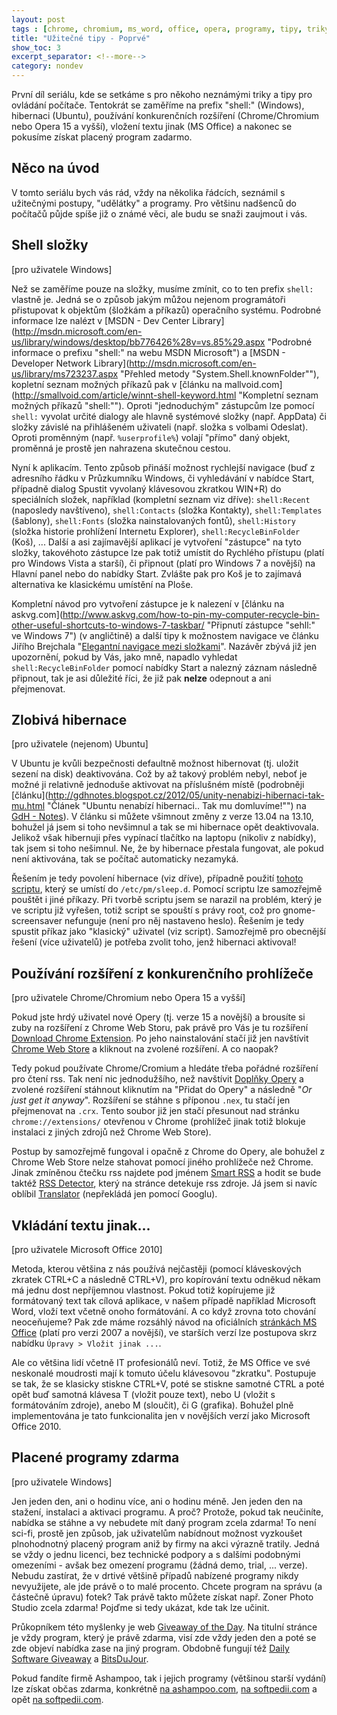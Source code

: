 ```yaml
---
layout: post
tags : [chrome, chromium, ms_word, office, opera, programy, tipy, triky, ubuntu, windows]
title: "Užitečné tipy - Poprvé"
show_toc: 3
excerpt_separator: <!--more-->
category: nondev
---
```


První díl seriálu, kde se setkáme s pro někoho neznámými triky a tipy pro ovládání počítače. Tentokrát se zaměříme na prefix "shell:" (Windows), hibernaci (Ubuntu), používání konkurenčních rozšíření (Chrome/Chromium nebo Opera 15 a vyšší), vložení textu jinak (MS Office) a nakonec se pokusíme získat placený program zadarmo.

<!--more-->

## Něco na úvod

V tomto seriálu bych vás rád, vždy na několika řádcích, seznámil s užitečnými postupy, "udělátky" a programy. Pro většinu nadšenců do počítačů půjde spíše již o známé věci, ale budu se snaži zaujmout i vás.

## Shell složky

[pro uživatele Windows]

Než se zaměříme pouze na složky, musíme zmínit, co to ten prefix `shell:` vlastně je. Jedná se o způsob jakým můžou nejenom programátoři přistupovat k objektům (šložkám a příkazů) operačního systému. Podrobné informace lze nalézt v [MSDN - Dev Center Library](http://msdn.microsoft.com/en-us/library/windows/desktop/bb776426%28v=vs.85%29.aspx "Podrobné informace o prefixu "shell:" na webu MSDN Microsoft") a [MSDN - <span>Developer Network </span>Library](http://msdn.microsoft.com/en-us/library/ms723237.aspx "Přehled metody "System.Shell.knownFolder""), kopletní seznam možných příkazů pak v [článku na mallvoid.com](http://smallvoid.com/article/winnt-shell-keyword.html "Kompletní seznam možných příkazů "shell:""). Oproti "jednoduchým" zástupcům lze pomocí `shell:` vyvolat určité dialogy ale hlavně systémové složky (např. AppData) či složky závislé na přihlášeném uživateli (např. složka s volbami Odeslat). Oproti proměnným (např. `%userprofile%`) volají "přímo" daný objekt, proměnná je prostě jen nahrazena skutečnou cestou.

Nyní k aplikacím. Tento způsob přináší možnost rychlejší navigace (buď z adresního řádku v Průzkumníku Windows, či vyhledávání v nabídce Start, případně dialog Spustit vyvolaný klávesovou zkratkou WIN+R) do speciálních složek, například (kompletní seznam viz dříve): `shell:Recent` (naposledy navštíveno), `shell:Contacts` (složka Kontakty), `shell:Templates` (šablony), `shell:Fonts` (složka nainstalovaných fontů), `shell:History` (složka historie prohlížení Internetu Explorer), `shell:RecycleBinFolder` (Koš), ... Další a asi zajímavější aplikací je vytvoření "zástupce" na tyto složky, takovéhoto zástupce lze pak totiž umístit do Rychlého přístupu (platí pro Windows Vista a starší), či připnout (platí pro Windows 7 a novější) na Hlavní panel nebo do nabídky Start. Zvlášte pak pro Koš je to zajímavá alternativa ke klasickému umístění na Ploše.

Kompletní návod pro vytvoření zástupce je k nalezení v [článku na askvg.com](http://www.askvg.com/how-to-pin-my-computer-recycle-bin-other-useful-shortcuts-to-windows-7-taskbar/ "Připnutí zástupce "sehll:" ve Windows 7") (v angličtině) a další tipy k možnostem navigace ve článku Jiřího Brejchala "[Elegantní navigace mezi složkami](http://www.jiribrejcha.net/2009/09/elegantni-navigace-mezi-slozkami/)". Nazávěr zbývá již jen upozornění, pokud by Vás, jako mně, napadlo vyhledat `shell:RecycleBinFolder` pomocí nabídky Start a nalezný záznam následně připnout, tak je asi důležité říci, že již pak **nelze** odepnout a ani přejmenovat.

## Zlobivá hibernace

[pro uživatele (nejenom) Ubuntu]

V Ubuntu je kvůli bezpečnosti defaultně možnost hibernovat (tj. uložit sezení na disk) deaktivována. Což by až takový problém nebyl, neboť je možné ji relativně jednoduše aktivovat na příslušném místě (podrobněji [článku](http://gdhnotes.blogspot.cz/2012/05/unity-nenabizi-hibernaci-tak-mu.html "Článek "Ubuntu nenabízí hibernaci.. Tak mu domluvíme!"") na [GdH - Notes](/archive/2014-03-25/gdh-notes "blog převážně o linuxovém desktopu")). V článku si můžete všimnout změny z verze 13.04 na 13.10, bohužel já jsem si toho nevšimnul a tak se mi hibernace opět deaktivovala. Jelikož však hibernuji přes vypínací tlačítko na laptopu (nikoliv z nabídky), tak jsem si toho nešimnul. Ne, že by hibernace přestala fungovat, ale pokud není aktivována, tak se počítač automaticky nezamyká.

Řešením je tedy povolení hibernace (viz dříve), případně použití [tohoto scriptu](/images/2013-12/screenlock.sh.tar.gz "Script pro uzamykání počítače po hibernaci [Ubuntu]"), který se umístí do `/etc/pm/sleep.d`. Pomocí scriptu lze samozřejmě pouštět i jiné příkazy. Při tvorbě scriptu jsem se narazil na problém, který je ve scriptu již vyřešen, totiž script se spouští s právy root, což pro gnome-screensaver nefunguje (není pro něj nastaveno heslo). Řešením je tedy spustit příkaz jako "klasický" uživatel (viz script). Samozřejmě pro obecnější řešení (více uživatelů) je potřeba zvolit toho, jenž hibernaci aktivoval!

## Používání rozšíření z konkurenčního prohlížeče

[pro uživatele Chrome/Chromium nebo Opera 15 a vyšší]

Pokud jste hrdý uživatel nové Opery (tj. verze 15 a novější) a brousíte si zuby na rozšíření z Chrome Web Storu, pak právě pro Vás je tu rozšíření [Download Chrome Extension](https://addons.opera.com/cs/extensions/details/download-chrome-extension-9/?display=en "odkaz na rozšíření Download Chrome Extension"). Po jeho nainstalování stačí již jen navštívit [Chrome Web Store](https://chrome.google.com/webstore/category/extensions "stránka s rozšířeními pro Google Chrome/Cromium") a kliknout na zvolené rozšíření. A co naopak?

Tedy pokud používate Chrome/Cromium a hledáte třeba pořádné rozšíření pro čtení rss. Tak není nic jednodužšího, než navštívit [<span>Doplňky</span> Opery](https://addons.opera.com/cs/) a zvolené rozšíření stáhnout kliknutím na "Přidat do Opery" a následně "_Or just get it anyway_". Rozšíření se stáhne s příponou `.nex`, tu stačí jen přejmenovat na `.crx`. Tento soubor již jen stačí přesunout nad stránku `chrome://extensions/` otevřenou v Chrome (prohlížeč jinak totiž blokuje instalaci z jiných zdrojů než Chrome Web Store).

Postup by samozřejmě fungoval i opačně z Chrome do Opery, ale bohužel z Chrome Web Store nelze stahovat pomocí jiného prohlížeče než Chrome. Jinak zmíněnou čtečku rss najdete pod jménem [Smart RSS](https://addons.opera.com/cs/extensions/details/smart-rss/?display=en "RSS čečka pro Operu") a hodit se bude taktéž [RSS Detector](https://addons.opera.com/cs/extensions/details/rss-detector/?display=en "Detekce RSS zdrojů pro Operu"), který na stránce detekuje rss zdroje. Já jsem si navíc oblíbil [Translator](https://addons.opera.com/cs/extensions/details/translator/?display=en "Překladač pro Operu") (nepřekládá jen pomocí Googlu).

## Vkládání textu jinak...

[pro uživatele Microsoft Office 2010]

Metoda, kterou většina z nás používá nejčastěji (pomocí kláveskových zkratek CTRL+C a následně CTRL+V), pro kopírování textu odněkud někam má jednu dost nepříjemnou vlastnost. Pokud totiž kopírujeme již formátovaný text tak cílová aplikace, v našem případě například Microsoft Word, vloží text včetně onoho formátování. A co když zrovna toto chování neoceňujeme? Pak zde máme rozsáhlý návod na oficiálních [stránkách MS Office](http://office.microsoft.com/cs-cz/word-help/control-the-formatting-when-you-paste-text-HA010215708.aspx "Ovládání formátování při vkládání textu pro Word 2007") (platí pro verzi 2007 a novější), ve starších verzí lze postupova skrz nabídku `Úpravy > Vložit jinak ...`.

Ale co většina lidí včetně IT profesionálů neví. Totiž, že MS Office ve své neskonalé moudrosti mají k tomuto účelu klávesovou "zkratku". Postupuje se tak, že se klasicky stiskne CTRL+V, poté se stiskne samotné CTRL a poté opět buď samotná klávesa T (vložit pouze text), nebo U (vložit s formátováním zdroje), anebo M (sloučit), či G (grafika). Bohužel plně implementována je tato funkcionalita jen v novějších verzí jako Microsoft Office 2010.

## Placené programy zdarma

[pro uživatele Windows]

Jen jeden den, ani o hodinu více, ani o hodinu méně. Jen jeden den na stažení, instalaci a aktivaci programu. A proč? Protože, pokud tak neučiníte, nabídka se stáhne a vy nebudete mít daný program zcela zdarma! To není sci-fi, prostě jen způsob, jak uživatelům nabídnout možnost vyzkoušet plnohodnotný placený program aniž by firmy na akci výrazně tratily. Jedná se vždy o jednu licenci, bez technické podpory a s dalšími podobnými omezeními - avšak bez omezení programu (žádná demo, trial, ... verze). Nebudu zastírat, že v drtivé většině případů nabízené programy nikdy nevyužijete, ale jde právě o to malé procento. Chcete program na správu (a částečně úpravu) fotek? Tak právě takto můžete získat např. Zoner Photo Studio zcela zdarma! Pojďme si tedy ukázat, kde tak lze učinit.

Průkopníkem této myšlenky je web [Giveaway of the Day](http://www.giveawayoftheday.com/ "Placené programy zdarma na Giveaway of the Day"). Na titulní stránce je vždy program, který je právě zdarma, visí zde vždy jeden den a poté se zde objeví nabídka zase na jiný program. Obdobně fungují též [Daily Software Giveaway](http://dailysoftwaregiveaway.com/ "Placené programy zdarma na Daily Software Giveaway") a [BitsDuJour](http://www.bitsdujour.com/software/free-giveawayoftheday "Placené programy zdarma na BitsDuJour").

Pokud fandíte firmě Ashampoo, tak i jejich programy (většinou starší vydání) lze získat občas zdarma, konkrétně [na ashampoo.com](http://www.ashampoo.com/en/usd/lpa/softpedia "Ashampoo nabídka pro server Softpedia"), [na softpedii.com](http://news.softpedia.com/news/Free-Full-Versions-for-Ashampoo-Software-292544.shtml "Některé starší verze programů firmy Ashampoo") a opět [na softpedii.com](http://www.softpedia.com/get/Antivirus/Ashampoo-Anti-Malware.shtml "Ashampoo Anti-Malware").